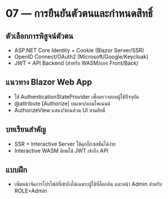 # 07 — การยืนยันตัวตนและกำหนดสิทธิ์

## ตัวเลือกการพิสูจน์ตัวตน
- ASP.NET Core Identity + Cookie (Blazor Server/SSR)
- OpenID Connect/OAuth2 (Microsoft/Google/Keycloak)
- JWT + API Backend (สำหรับ WASM/แยก Front/Back)

## แนวทาง Blazor Web App
- ใช้ AuthenticationStateProvider เพื่อตรวจสอบผู้ใช้ปัจจุบัน
- @attribute [Authorize] บนเพจ/คอมโพเนนต์
- AuthorizeView แสดง/ซ่อนส่วน UI ตามสิทธิ์

## บทเรียนสำคัญ
- SSR + Interactive Server ใช้คุกกี้/เซสชันได้ง่าย
- Interactive WASM นิยมใช้ JWT เข้าถึง API

## แบบฝึก
- เพิ่มหน้าจัดการโปรไฟล์ที่เข้าถึงได้เฉพาะผู้ใช้ที่ล็อกอิน และหน้า Admin สำหรับ ROLE=Admin
